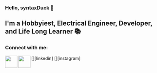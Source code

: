 ### Hello, [syntaxDuck] 🦆

## I'm a Hobbyiest, Electrical Engineer, Developer, and Life Long Learner 📚

### Connect with me:

[<img align="left" width="40px" src="https://user-images.githubusercontent.com/59189020/135370896-cf682074-a803-4d2e-8381-408375c8c276.png" />][linkedin]
[<img align="left" width="40px" src=https://user-images.githubusercontent.com/59189020/135370439-7036881c-25a2-4835-9949-9720c16868a4.png />][instagram]


[syntaxDuck]: https://github.com/syntaxDuck?tab=repositories

<!--
**syntaxDuck/syntaxDuck** is a ✨ _special_ ✨ repository because its `README.md` (this file) appears on your GitHub profile.

Here are some ideas to get you started:

- 🔭 I’m currently working on ...
- 🌱 I’m currently learning ...
- 👯 I’m looking to collaborate on ...
- 🤔 I’m looking for help with ...
- 💬 Ask me about ...
- 📫 How to reach me: ...
- 😄 Pronouns: ...
- ⚡ Fun fact: ...
-->
